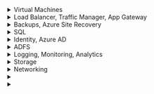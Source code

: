 <details>
   <summary>Virtual Machines</summary>

**How to collect Windows Security logs and store for x years?** - Azure Log Analytics Agent
   
**How to collect Windows Performance counters?** - Azure Log Analytics Agent

**Have a registered .NET app installed on VM and want it to authenticate to Azure resources using VM Managed Service identity - how?**
- Have it use the *Azure Instance Metadata Service Identity* to generate the request token

**Low priority nodes**
- Become unavailable if Azure does not have enough capacity

**Azure Batch Jobs support all VMs except A series**

</details>   


<details>
   <summary>Load Balancer, Traffic Manager, App Gateway </summary>

**Region failure - protect web app cheapest way?** - Traffic Manager
   
</details>   

<details>
   <summary>Backups, Azure Site Recovery </summary>

**Want long term retention of backups - how?** - Set `Long term retention` in Azure Backup

**Diff. b/w Azure Backup and Azure Site Recovery?** 
- ASR use cases:
   - Business continuity and disaster recovery
   - Want to replicate VM configuration and data to Azure or to another datacenter
- Azure Backup - more granular

</details>   

<details>
   <summary>SQL </summary>
   
**Company has SQL licenses already - should they migrate to a fixed-size DTU or vCore Azure SQL database?** - vCore   
   
**MSFT recommended way to migrate database to Azure?** - old way was BACPAC uploaded to Azure BLOB storage   

**Want long term retention of Azure SQL Database backups?** 
- https://docs.microsoft.com/en-us/azure/azure-sql/database/long-term-retention-overview
- Full backups taken automatically
- Long Term Retention copies these to different blobs for long term storage
- LTR policy has 4 settings:
      - Weekly backup retention (W) - one backup every week will be copied to the long-term storage
      - Monthly backup retention (M) - first backup of each month will be copied to the long-term storage
      - Yearly backup retention (Y) - one backup during the week specified by WeekOfYear will be copied to the long-term storage
      - Week of year (WeekOfYear) - only used w Y

</details>   

<details>
   <summary>Identity, Azure AD </summary>

**P2 customer - Want to get alerts whenever roles are activated + provide JIT access** - PIM

**P2 customer - ability to conduct access reviews** - PIM

**MFA for risky sign ins?** - P2 (PIM)

**Time bound access?** - P2 (PIM)

**Which SKUs support JIT?** - P1 and P2

**
</details>   

<details>
   <summary>ADFS </summary>
# ADFS
   
**Can you authenticate on-prem users to AAD using ADFS?** - Yes
   
**How to monitor - ADFS?** - Active Direction Federation Services Health Check in Log Analytics

**How to monitor - WAP?** - Azure AD Connect Health
   
</details>   

<details>
   <summary> Logging, Monitoring, Analytics </summary>

**Max retention you can set for raw data points?** - 730 days

**How to monitor traffic to VM from outside?** - Traffic Analytics

**Want report showing all "write" activity - how?** - Activity Log

</details>   

<details>
   <summary>Storage</summary>

**How to rehydrate archive tier BLOB data?**
- Change tier to hot or cool
- May take 15 hours for large blobs; lots of small blobs may take longer

</details>   

<details>
   <summary>Networking</summary>

# Scenario: Company has deployed apps to Azure VMs. Certificates for point-to-site VPN have been created by on-premise CA. How to set up P2S on each laptop?

- https://docs.microsoft.com/en-us/azure/vpn-gateway/vpn-gateway-certificates-point-to-site
- https://docs.microsoft.com/en-us/azure/vpn-gateway/point-to-site-how-to-vpn-client-install-azure-cert
- https://docs.microsoft.com/en-us/azure/vpn-gateway/vpn-gateway-howto-point-to-site-resource-manager-portal#installclientcert

**What goes in the Personal certificate store on each laptop?** - User certificate that has the private key
- \Current Users\Personal\Certificates

**What goes in the Computer Personal store on each laptop?** - User certificate that has the private key
- https://stackoverflow.com/questions/5671772/why-is-there-a-computer-personal-certificates-store-and-also-current-user-per
- \Computer\Personal\Certificates

**What goes in the Azure VPN Gateway?** - the root CA certificate that has the public key

</details>   

<details>
   <summary> </summary>
   
</details>   

<details>
   <summary> </summary>
   
</details>   
